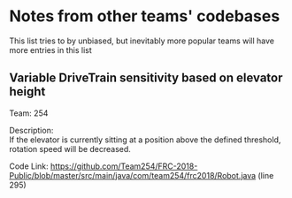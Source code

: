 # Notes from other teams' codebases
This list tries to by unbiased, but inevitably more popular teams will have more entries in this list

## Variable DriveTrain sensitivity based on elevator height
Team: 254

Description:<br>
If the elevator is currently sitting at a position above the defined threshold, rotation speed will be decreased.

Code Link: https://github.com/Team254/FRC-2018-Public/blob/master/src/main/java/com/team254/frc2018/Robot.java (line 295)